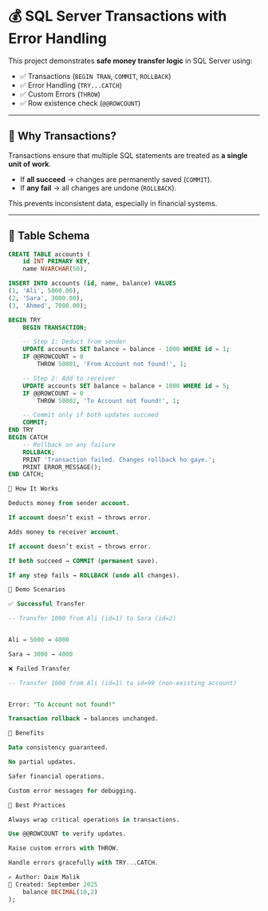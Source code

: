# 💰 SQL Server Transactions with Error Handling

This project demonstrates **safe money transfer logic** in SQL Server using:

- ✅ Transactions (`BEGIN TRAN`, `COMMIT`, `ROLLBACK`)
- ✅ Error Handling (`TRY...CATCH`)
- ✅ Custom Errors (`THROW`)
- ✅ Row existence check (`@@ROWCOUNT`)

---

## 📌 Why Transactions?
Transactions ensure that multiple SQL statements are treated as **a single unit of work**.

- If **all succeed** → changes are permanently saved (`COMMIT`).
- If **any fail** → all changes are undone (`ROLLBACK`).

This prevents inconsistent data, especially in financial systems.

---

## 📌 Table Schema

```sql
CREATE TABLE accounts (
    id INT PRIMARY KEY,
    name NVARCHAR(50),

INSERT INTO accounts (id, name, balance) VALUES
(1, 'Ali', 5000.00),
(2, 'Sara', 3000.00),
(3, 'Ahmed', 7000.00);

BEGIN TRY
    BEGIN TRANSACTION;

    -- Step 1: Deduct from sender
    UPDATE accounts SET balance = balance - 1000 WHERE id = 1;
    IF @@ROWCOUNT = 0  
        THROW 50001, 'From Account not found!', 1;

    -- Step 2: Add to receiver
    UPDATE accounts SET balance = balance + 1000 WHERE id = 5;
    IF @@ROWCOUNT = 0  
        THROW 50002, 'To Account not found!', 1;

    -- Commit only if both updates succeed
    COMMIT;
END TRY
BEGIN CATCH
    -- Rollback on any failure
    ROLLBACK;
    PRINT 'Transaction failed. Changes rollback ho gaye.';
    PRINT ERROR_MESSAGE();
END CATCH;

📌 How It Works

Deducts money from sender account.

If account doesn’t exist → throws error.

Adds money to receiver account.

If account doesn’t exist → throws error.

If both succeed → COMMIT (permanent save).

If any step fails → ROLLBACK (undo all changes).

📌 Demo Scenarios

✅ Successful Transfer

-- Transfer 1000 from Ali (id=1) to Sara (id=2)


Ali → 5000 → 4000

Sara → 3000 → 4000

❌ Failed Transfer

-- Transfer 1000 from Ali (id=1) to id=99 (non-existing account)


Error: "To Account not found!"

Transaction rollback → balances unchanged.

📌 Benefits

Data consistency guaranteed.

No partial updates.

Safer financial operations.

Custom error messages for debugging.

📌 Best Practices

Always wrap critical operations in transactions.

Use @@ROWCOUNT to verify updates.

Raise custom errors with THROW.

Handle errors gracefully with TRY...CATCH.

✍️ Author: Daim Malik
📅 Created: September 2025
    balance DECIMAL(10,2)
);

